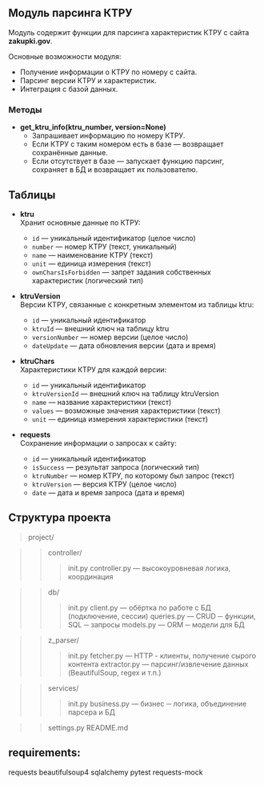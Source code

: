 

## Модуль парсинга КТРУ

Модуль содержит функции для парсинга характеристик КТРУ с сайта **zakupki.gov**.

Основные возможности модуля:

- Получение информации о КТРУ по номеру с сайта.
- Парсинг версии КТРУ и характеристик.
- Интеграция с базой данных.

### Методы

- **get_ktru_info(ktru_number, version=None)**  
  - Запрашивает информацию по номеру КТРУ.  
  - Если КТРУ с таким номером есть в базе — возвращает сохранённые данные.  
  - Если отсутствует в базе — запускает функцию парсинг, сохраняет в БД и возвращает их пользователю.

## Таблицы

- **ktru**  
  Хранит основные данные по КТРУ:  
  - `id` — уникальный идентификатор (целое число)  
  - `number` — номер КТРУ (текст, уникальный)  
  - `name` — наименование КТРУ (текст)  
  - `unit` — единица измерения (текст)  
  - `ownCharsIsForbidden` — запрет задания собственных характеристик (логический тип)

- **ktruVersion**  
  Версии КТРУ, связанные с конкретным элементом из таблицы ktru:  
  - `id` — уникальный идентификатор  
  - `ktruId` — внешний ключ на таблицу ktru  
  - `versionNumber` — номер версии (целое число)  
  - `dateUpdate` — дата обновления версии (дата и время)

- **ktruChars**  
  Характеристики КТРУ для каждой версии:  
  - `id` — уникальный идентификатор  
  - `ktruVersionId` — внешний ключ на таблицу ktruVersion  
  - `name` — название характеристики (текст)  
  - `values` — возможные значения характеристики (текст)  
  - `unit` — единица измерения характеристики (текст)

- **requests**  
  Сохранение информации о запросах к сайту:  
  - `id` — уникальный идентификатор  
  - `isSuccess` — результат запроса (логический тип)  
  - `ktruNumber` — номер КТРУ, по которому был запрос (текст)  
  - `ktruVersion` — версия КТРУ (целое число)  
  - `date` — дата и время запроса (дата и время)

## Структура проекта

> project/

> > controller/
> > > init.py
> > > controller.py     — высокоуровневая логика, координация

> > db/
> > > init.py
> > > client.py         — обёртка по работе с БД (подключение, сессии)
> > > queries.py        — CRUD ─ функции, SQL ─ запросы
> > > models.py         — ORM ─ модели для БД

> > z_parser/
> > > init.py
> > > fetcher.py        — HTTP - клиенты, получение сырого контента
> > > extractor.py      — парсинг/извлечение данных (BeautifulSoup, regex и т.п.)

> > services/
> > > init.py
> > > business.py       — бизнес ─ логика, объединение парсера и БД

> > settings.py
> > README.md

## requirements:
requests
beautifulsoup4
sqlalchemy
pytest
requests-mock
